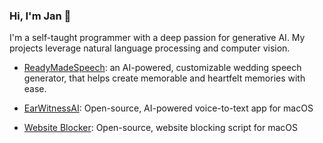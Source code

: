 ### Hi, I'm Jan 👋

I'm a self-taught programmer with a deep passion for generative AI. My projects leverage natural language processing and computer vision.

- [ReadyMadeSpeech](https://readymadespeech.com/): an AI-powered, customizable wedding speech generator, that helps create memorable and heartfelt memories with ease.

- [EarWitnessAI](https://github.com/janjezek/earwitnessai/): Open-source, AI-powered voice-to-text app for macOS

- [Website Blocker](https://github.com/janjezek/website-blocker): Open-source, website blocking script for macOS
